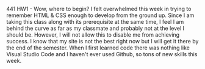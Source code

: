 441 HW1 - Wow, where to begin? I felt overwhelmed this week in trying to remember HTML & CSS enough to develop from the ground up. Since I am taking this class along with its prerequisite at the same time, I feel I am behind the curve as far as my classmate and probably not at the level I should be. However, I will not allow this to disable me from achieving success. I know that my site is not the best right now but I will get it there by the end of the semester. When I first learned code there was nothing like Visual Studio Code and I haven't ever used Github, so tons of new skills this week.
